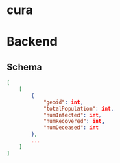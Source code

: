 # cura

# Backend
## Schema
```json
[
    [
        {
            "geoid": int,
            "totalPopulation": int,
            "numInfected": int,
            "numRecovered": int,
            "numDeceased": int
        },
        ...
    ]
]
```